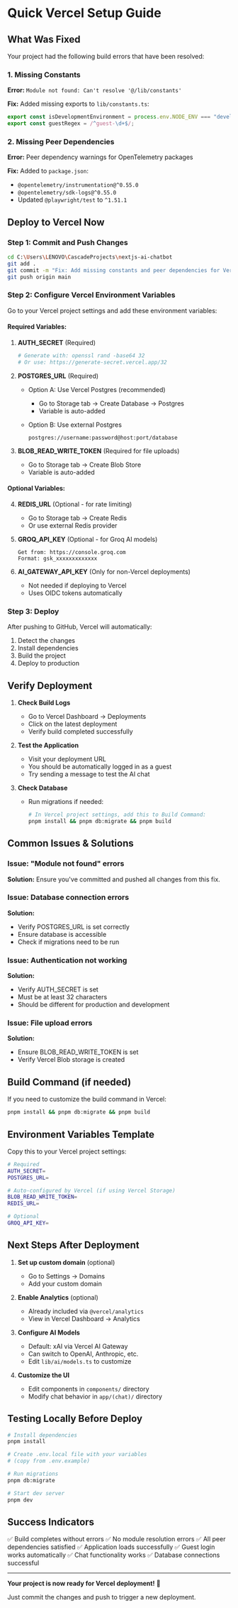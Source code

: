 # Quick Vercel Setup Guide

## What Was Fixed

Your project had the following build errors that have been resolved:

### 1. Missing Constants
**Error:** `Module not found: Can't resolve '@/lib/constants'`

**Fix:** Added missing exports to `lib/constants.ts`:
```typescript
export const isDevelopmentEnvironment = process.env.NODE_ENV === "development";
export const guestRegex = /^guest-\d+$/;
```

### 2. Missing Peer Dependencies
**Error:** Peer dependency warnings for OpenTelemetry packages

**Fix:** Added to `package.json`:
- `@opentelemetry/instrumentation@^0.55.0`
- `@opentelemetry/sdk-logs@^0.55.0`
- Updated `@playwright/test` to `^1.51.1`

## Deploy to Vercel Now

### Step 1: Commit and Push Changes

```bash
cd C:\Users\LENOVO\CascadeProjects\nextjs-ai-chatbot
git add .
git commit -m "Fix: Add missing constants and peer dependencies for Vercel deployment"
git push origin main
```

### Step 2: Configure Vercel Environment Variables

Go to your Vercel project settings and add these environment variables:

#### Required Variables:

1. **AUTH_SECRET** (Required)
   ```bash
   # Generate with: openssl rand -base64 32
   # Or use: https://generate-secret.vercel.app/32
   ```

2. **POSTGRES_URL** (Required)
   - Option A: Use Vercel Postgres (recommended)
     - Go to Storage tab → Create Database → Postgres
     - Variable is auto-added
   
   - Option B: Use external Postgres
     ```
     postgres://username:password@host:port/database
     ```

3. **BLOB_READ_WRITE_TOKEN** (Required for file uploads)
   - Go to Storage tab → Create Blob Store
   - Variable is auto-added

#### Optional Variables:

4. **REDIS_URL** (Optional - for rate limiting)
   - Go to Storage tab → Create Redis
   - Or use external Redis provider

5. **GROQ_API_KEY** (Optional - for Groq AI models)
   ```
   Get from: https://console.groq.com
   Format: gsk_xxxxxxxxxxxxx
   ```

6. **AI_GATEWAY_API_KEY** (Only for non-Vercel deployments)
   - Not needed if deploying to Vercel
   - Uses OIDC tokens automatically

### Step 3: Deploy

After pushing to GitHub, Vercel will automatically:
1. Detect the changes
2. Install dependencies
3. Build the project
4. Deploy to production

## Verify Deployment

1. **Check Build Logs**
   - Go to Vercel Dashboard → Deployments
   - Click on the latest deployment
   - Verify build completed successfully

2. **Test the Application**
   - Visit your deployment URL
   - You should be automatically logged in as a guest
   - Try sending a message to test the AI chat

3. **Check Database**
   - Run migrations if needed:
     ```bash
     # In Vercel project settings, add this to Build Command:
     pnpm install && pnpm db:migrate && pnpm build
     ```

## Common Issues & Solutions

### Issue: "Module not found" errors
**Solution:** Ensure you've committed and pushed all changes from this fix.

### Issue: Database connection errors
**Solution:** 
- Verify POSTGRES_URL is set correctly
- Ensure database is accessible
- Check if migrations need to be run

### Issue: Authentication not working
**Solution:**
- Verify AUTH_SECRET is set
- Must be at least 32 characters
- Should be different for production and development

### Issue: File upload errors
**Solution:**
- Ensure BLOB_READ_WRITE_TOKEN is set
- Verify Vercel Blob storage is created

## Build Command (if needed)

If you need to customize the build command in Vercel:

```bash
pnpm install && pnpm db:migrate && pnpm build
```

## Environment Variables Template

Copy this to your Vercel project settings:

```bash
# Required
AUTH_SECRET=
POSTGRES_URL=

# Auto-configured by Vercel (if using Vercel Storage)
BLOB_READ_WRITE_TOKEN=
REDIS_URL=

# Optional
GROQ_API_KEY=
```

## Next Steps After Deployment

1. **Set up custom domain** (optional)
   - Go to Settings → Domains
   - Add your custom domain

2. **Enable Analytics** (optional)
   - Already included via `@vercel/analytics`
   - View in Vercel Dashboard → Analytics

3. **Configure AI Models**
   - Default: xAI via Vercel AI Gateway
   - Can switch to OpenAI, Anthropic, etc.
   - Edit `lib/ai/models.ts` to customize

4. **Customize the UI**
   - Edit components in `components/` directory
   - Modify chat behavior in `app/(chat)/` directory

## Testing Locally Before Deploy

```bash
# Install dependencies
pnpm install

# Create .env.local file with your variables
# (copy from .env.example)

# Run migrations
pnpm db:migrate

# Start dev server
pnpm dev
```

## Success Indicators

✅ Build completes without errors
✅ No module resolution errors
✅ All peer dependencies satisfied
✅ Application loads successfully
✅ Guest login works automatically
✅ Chat functionality works
✅ Database connections successful

---

**Your project is now ready for Vercel deployment!** 🚀

Just commit the changes and push to trigger a new deployment.
